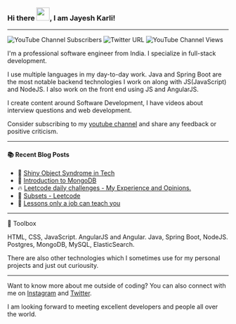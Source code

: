 ### Hi there <img src="https://raw.githubusercontent.com/MartinHeinz/MartinHeinz/master/wave.gif" width="30px">, I am Jayesh Karli! 

---

![YouTube Channel Subscribers](https://img.shields.io/youtube/channel/subscribers/UCBx3lI4R6bRGJhbiu4A_uCA?label=People%20subscribed%20to%20my%20YT%20channel&style=social)
![Twitter URL](https://img.shields.io/twitter/url?label=My%20Twitter%20&style=social&url=https%3A%2F%2Ftwitter.com%2FJayeshKarli)
![YouTube Channel Views](https://img.shields.io/youtube/channel/views/UCBx3lI4R6bRGJhbiu4A_uCA?label=Total%20views%20on%20my%20channel)

I'm a professional software engineer from India. I specialize in full-stack development. 

I use multiple languages in my day-to-day work. Java and Spring Boot are the most notable backend technologies I work on along with JS(JavaScript) and NodeJS. I also work on the front end using JS and AngularJS.

I create content around Software Development, I have videos about interview questions and web development.

Consider subscribing to my [youtube channel](https://www.youtube.com/channel/UCBx3lI4R6bRGJhbiu4A_uCA) and share any feedback or positive criticism.

---

#### :books: Recent Blog Posts
<!-- BLOGPOSTS:START -->
 - 💯 [Shiny Object Syndrome in Tech](https://jayesh-karli.hashnode.dev/shiny-object-syndrome-in-tech)
 - 💫 [Introduction to MongoDB](https://jayesh-karli.hashnode.dev/introduction-to-mongodb)
 - 🔥 [Leetcode daily challenges - My Experience and Opinions.](https://jayesh-karli.hashnode.dev/leetcode-daily-challenges-my-experience-and-opinions)
 - 💯 [Subsets - Leetcode](https://jayesh-karli.hashnode.dev/subsets-leetcode)
 - 🚀 [Lessons only a job can teach you](https://jayesh-karli.hashnode.dev/lessons-only-a-job-can-teach-you)<!-- BLOGPOSTS:END -->

---
🧰 Toolbox

HTML, CSS, JavaScript.
AngularJS and Angular.
Java, Spring Boot, NodeJS.
Postgres, MongoDB, MySQL, ElasticSearch.

There are also other technologies which I sometimes use for my personal projects and just out curiousity.

---

Want to know more about me outside of coding? 
You can also connect with me on [Instagram](https://www.instagram.com/jrk4real) and [Twitter](https://twitter.com/JayeshKarli).

I am looking forward to meeting excellent developers and people all over the world.

<!--
**kjammes/kjammes** is a ✨ _special_ ✨ repository because its `README.md` (this file) appears on your GitHub profile.

Here are some ideas to get you started:

- 🔭 I’m currently working on ...
- 🌱 I’m currently learning ...
- 👯 I’m looking to collaborate on ...
- 🤔 I’m looking for help with ...
- 💬 Ask me about ...
- 📫 How to reach me: ...
- 😄 Pronouns: ...
- ⚡ Fun fact: ...
-->
